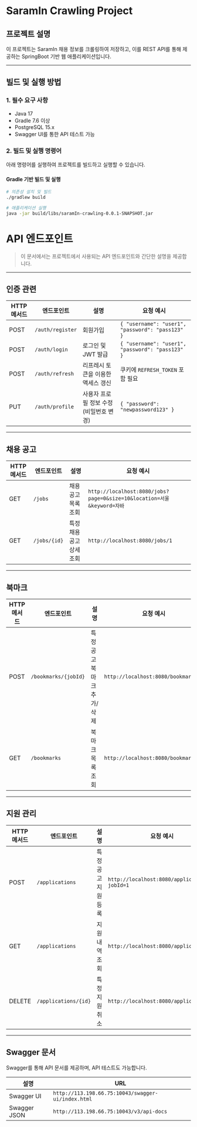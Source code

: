 # SaramIn Crawling Project

## 프로젝트 설명
이 프로젝트는 SaramIn 채용 정보를 크롤링하여 저장하고, 이를 REST API를 통해 제공하는 SpringBoot 기반 웹 애플리케이션입니다.

---

## 빌드 및 실행 방법

### 1. 필수 요구 사항
- Java 17
- Gradle 7.6 이상
- PostgreSQL 15.x
- Swagger UI를 통한 API 테스트 가능

### 2. 빌드 및 실행 명령어
아래 명령어를 실행하여 프로젝트를 빌드하고 실행할 수 있습니다.

#### Gradle 기반 빌드 및 실행
```bash
# 의존성 설치 및 빌드
./gradlew build

# 애플리케이션 실행
java -jar build/libs/saramIn-crawling-0.0.1-SNAPSHOT.jar

```
# **API 엔드포인트**

> 이 문서에서는 프로젝트에서 사용되는 API 엔드포인트와 간단한 설명을 제공합니다.

---

## **인증 관련**

| HTTP 메서드 | 엔드포인트        | 설명                              | 요청 예시                            |
|-------------|-------------------|-----------------------------------|---------------------------------------|
| POST        | `/auth/register` | 회원가입                         | `{ "username": "user1", "password": "pass123" }` |
| POST        | `/auth/login`    | 로그인 및 JWT 발급                | `{ "username": "user1", "password": "pass123" }` |
| POST        | `/auth/refresh`  | 리프레시 토큰을 이용한 액세스 갱신 | 쿠키에 `REFRESH_TOKEN` 포함 필요       |
| PUT         | `/auth/profile`  | 사용자 프로필 정보 수정 (비밀번호 변경) | `{ "password": "newpassword123" }` |

---

## **채용 공고**

| HTTP 메서드 | 엔드포인트        | 설명                      | 요청 예시                                                              |
|-------------|-------------------|---------------------------|--------------------------------------------------------------------|
| GET         | `/jobs`          | 채용 공고 목록 조회       | `http://localhost:8080/jobs?page=0&size=10&location=서울&keyword=자바` |
| GET         | `/jobs/{id}`     | 특정 채용 공고 상세 조회  | `http://localhost:8080/jobs/1`                                     |

---

## **북마크**

| HTTP 메서드 | 엔드포인트               | 설명                      | 요청 예시                           |
|-------------|--------------------------|---------------------------|-------------------------------------|
| POST        | `/bookmarks/{jobId}`     | 특정 공고 북마크 추가/삭제 | `http://localhost:8080/bookmarks/1` |
| GET         | `/bookmarks`            | 북마크 목록 조회           | `http://localhost:8080/bookmarks`  |

---

## **지원 관리**

| HTTP 메서드 | 엔드포인트              | 설명                          | 요청 예시                                |
|-------------|-------------------------|-------------------------------|------------------------------------------|
| POST        | `/applications`        | 특정 공고 지원 등록           | `http://localhost:8080/applications?jobId=1` |
| GET         | `/applications`        | 지원 내역 조회                | `http://localhost:8080/applications`    |
| DELETE      | `/applications/{id}`   | 특정 지원 취소                | `http://localhost:8080/applications/1`  |

---

## **Swagger 문서**
Swagger를 통해 API 문서를 제공하며, API 테스트도 가능합니다.

| 설명       | URL                                                |
|------------|----------------------------------------------------|
| Swagger UI | `http://113.198.66.75:10043/swagger-ui/index.html` |
| Swagger JSON | `http://113.198.66.75:10043/v3/api-docs`                |
